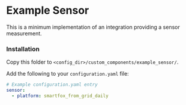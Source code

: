 # Example Sensor

This is a minimum implementation of an integration providing a sensor measurement.

### Installation

Copy this folder to `<config_dir>/custom_components/example_sensor/`.

Add the following to your `configuration.yaml` file:

```yaml
# Example configuration.yaml entry
sensor:
  - platform: smartfox_from_grid_daily
```

